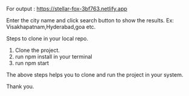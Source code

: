 For output : https://stellar-fox-3bf763.netlify.app

Enter the city name and click search button to show the results.
Ex: Visakhapatnam,Hyderabad,goa etc.

Steps to clone in your local repo.

1. Clone the project.
2. run npm install in your terminal
3. run npm start

The above steps helps you to clone and run the project in your system.

Thank you.

